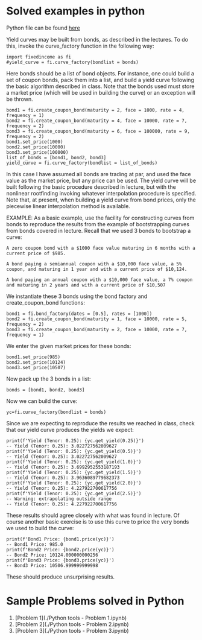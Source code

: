 # Solved examples in python

Python file can be found [here](./yield_curves_II.py)

Yield curves may be built from bonds, as described in the lectures.  To do this, invoke the curve_factory function in the following way:

    import fixedincome as fi
    #yield_curve = fi.curve_factory(bondlist = bonds)

Here bonds should be a list of bond objects.  For instance, one could build a set of coupon bonds, pack them into a list, and build a yield curve following the basic algorithm described in class. Note that the bonds used must store a market price (which will be used in building the curve) or an exception will be thrown.

    bond1 = fi.create_coupon_bond(maturity = 2, face = 1000, rate = 4, frequency = 1)
    bond2 = fi.create_coupon_bond(maturity = 4, face = 10000, rate = 7, frequency = 2)
    bond3 = fi.create_coupon_bond(maturity = 6, face = 100000, rate = 9, frequency = 2)
    bond1.set_price(1000)
    bond2.set_price(10000)
    bond3.set_price(100000)
    list_of_bonds = [bond1, bond2, bond3]
    yield_curve = fi.curve_factory(bondlist = list_of_bonds)

In this case I have assumed all bonds are trading at par, and used the face value as the market price, but any price can be used.  The yield curve will be built following the basic procedure described in lecture, but with the nonlinear rootfinding invoking whatever interpolation procedure is specified.  Note that, at present, when building a yield curve from bond prices, only the piecewise linear interpolation method is available. 


EXAMPLE: As a basic example, use the facility for constructing curves from bonds to reproduce the results from the example of bootstrapping curves from bonds covered in lecture.  Recall that we used 3 bonds to bootstrap a curve:

    A zero coupon bond with a $1000 face value maturing in 6 months with a current price of $985.

    A bond paying a semiannual coupon with a $10,000 face value, a 5% coupon, and maturing in 1 year and with a current price of $10,124.

    A bond paying an annual coupon with a $10,000 face value, a 7% coupon and maturing in 2 years and with a current price of $10,507

We instantiate these 3 bonds using the bond factory and create_coupon_bond functions:

    bond1 = fi.bond_factory(dates = [0.5], rates = [1000])
    bond2 = fi.create_coupon_bond(maturity = 1, face = 10000, rate = 5, frequency = 2)
    bond3 = fi.create_coupon_bond(maturity = 2, face = 10000, rate = 7, frequency = 1)

We enter the given market prices for these bonds:

    bond1.set_price(985)
    bond2.set_price(10124)
    bond3.set_price(10507)

Now pack up the 3 bonds in a list:

    bonds = [bond1, bond2, bond3]

Now we can build the curve:

    yc=fi.curve_factory(bondlist = bonds)

Since we are expecting to reproduce the results we reached in class, check that our yield curve produces the yields we expect:

    print(f'Yield (Tenor: 0.25): {yc.get_yield(0.25)}')
    -- Yield (Tenor: 0.25): 3.022727562009627
    print(f'Yield (Tenor: 0.25): {yc.get_yield(0.5)}')
    -- Yield (Tenor: 0.25): 3.022727562009627
    print(f'Yield (Tenor: 0.25): {yc.get_yield(1.0)}')
    -- Yield (Tenor: 0.25): 3.6992952553187193
    print(f'Yield (Tenor: 0.25): {yc.get_yield(1.5)}')
    -- Yield (Tenor: 0.25): 3.9636089779682373
    print(f'Yield (Tenor: 0.25): {yc.get_yield(2.0)}')
    -- Yield (Tenor: 0.25): 4.227922700617756
    print(f'Yield (Tenor: 0.25): {yc.get_yield(2.5)}')
    -- Warning: extrapolating outside range
    -- Yield (Tenor: 0.25): 4.227922700617756

These results should agree closely with what was found in lecture.  Of course another basic exercise is to use this curve to price the very bonds we used to build the curve:

    print(f'Bond1 Price: {bond1.price(yc)}')
    -- Bond1 Price: 985.0
    print(f'Bond2 Price: {bond2.price(yc)}')
    -- Bond2 Price: 10124.000000000256
    print(f'Bond3 Price: {bond3.price(yc)}')
    -- Bond3 Price: 10506.999999999998

These should produce unsurprising results.

# Sample Problems solved in Python
<ol>
    <li>[Problem 1](./Python tools - Problem 1.ipynb)</li>
    <li>[Problem 2](./Python tools - Problem 2.ipynb)</li>
    <li>[Problem 3](./Python tools - Problem 3.ipynb)</li>
    </ol>
